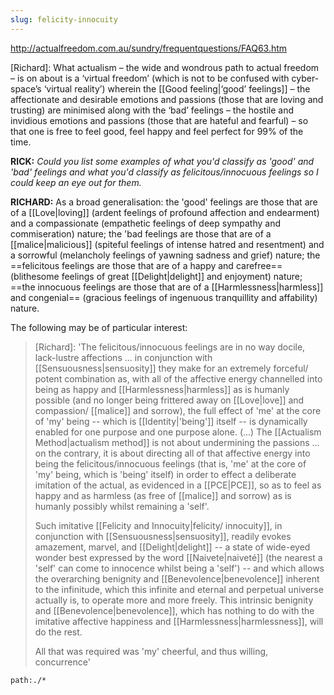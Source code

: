 ```yaml
---
slug: felicity-innocuity
---
```


http://actualfreedom.com.au/sundry/frequentquestions/FAQ63.htm
	
[Richard]: What actualism – the wide and wondrous path to actual freedom – is on about is a ‘virtual freedom’ (which is not to be confused with cyber-space’s ‘virtual reality’) wherein the [[Good feeling|‘good’ feelings]] – the affectionate and desirable emotions and passions (those that are loving and trusting) are minimised along with the ‘bad’ feelings – the hostile and invidious emotions and passions (those that are hateful and fearful) – so that one is free to feel good, feel happy and feel perfect for 99% of the time. 

**RICK:** *Could you list some examples of what you'd classify as 'good' and 'bad' feelings and what you'd classify as felicitous/innocuous feelings so I could keep an eye out for them.*

**RICHARD:** As a broad generalisation: the 'good' feelings are those that are of a [[Love|loving]] (ardent feelings of profound affection and endearment) and a compassionate (empathetic feelings of deep sympathy and commiseration) nature; the 'bad feelings are those that are of a [[malice|malicious]] (spiteful feelings of intense hatred and resentment) and a sorrowful (melancholy feelings of yawning sadness and grief) nature; the ==felicitous feelings are those that are of a happy and carefree== (blithesome feelings of great [[Delight|delight]] and enjoyment) nature; ==the innocuous feelings are those that are of a [[Harmlessness|harmless]] and congenial== (gracious feelings of ingenuous tranquillity and affability) nature.

The following may be of particular interest:

> [Richard]: 'The felicitous/innocuous feelings are in no way docile, lack-lustre affections ... in conjunction with [[Sensuousness|sensuosity]] they make for an extremely forceful/ potent combination as, with all of the affective energy channelled into being as happy and [[Harmlessness|harmless]] as is humanly possible (and no longer being frittered away on [[Love|love]] and compassion/ [[malice]] and sorrow), the full effect of 'me' at the core of 'my' being -- which is [[Identity|'being']] itself -- is dynamically enabled for one purpose and one purpose alone. (...) The [[Actualism Method|actualism method]] is not about undermining the passions ... on the contrary, it is about directing all of that affective energy into being the felicitous/innocuous feelings (that is, 'me' at the core of 'my' being, which is 'being' itself) in order to effect a deliberate imitation of the actual, as evidenced in a [[PCE|PCE]], so as to feel as happy and as harmless (as free of [[malice]] and sorrow) as is humanly possibly whilst remaining a 'self'.
>
> Such imitative [[Felicity and Innocuity|felicity/ innocuity]], in conjunction with [[Sensuousness|sensuosity]], readily evokes amazement, marvel, and [[Delight|delight]] -- a state of wide-eyed wonder best expressed by the word [[Naivete|naiveté]] (the nearest a 'self' can come to innocence whilst being a 'self') -- and which allows the overarching benignity and [[Benevolence|benevolence]] inherent to the infinitude, which this infinite and eternal and perpetual universe actually is, to operate more and more freely. This intrinsic benignity and [[Benevolence|benevolence]], which has nothing to do with the imitative affective happiness and [[Harmlessness|harmlessness]], will do the rest.
>
> All that was required was 'my' cheerful, and thus willing, concurrence'

```query
path:./*
```